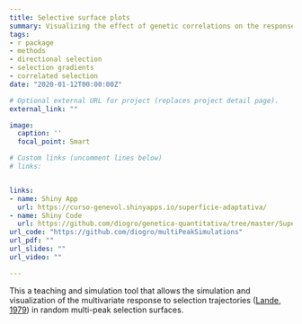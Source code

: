 ```yaml
---
title: Selective surface plots
summary: Visualizing the effect of genetic correlations on the response to selection
tags:
- r package
- methods
- directional selection
- selection gradients
- correlated selection
date: "2020-01-12T00:00:00Z"

# Optional external URL for project (replaces project detail page).
external_link: ""

image:
  caption: ''
  focal_point: Smart

# Custom links (uncomment lines below)
# links:


links:
- name: Shiny App 
  url: https://curso-genevol.shinyapps.io/superficie-adaptativa/
- name: Shiny Code 
  url: https://github.com/diogro/genetica-quantitativa/tree/master/Superficie-Adaptativa
url_code: "https://github.com/diogro/multiPeakSimulations"
url_pdf: ""
url_slides: ""
url_video: ""

---
```


This a teaching and simulation tool that allows the simulation and visualization of the multivariate response to selection trajectories ([Lande, 1979](https://www.jstor.org/stable/2407630)) in random multi-peak selection surfaces. 


